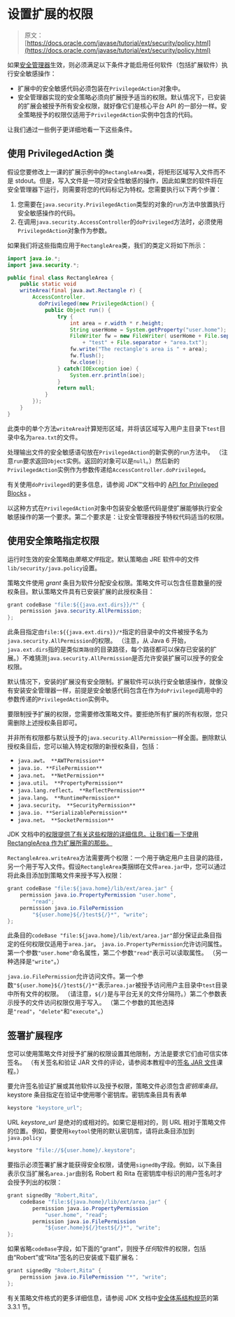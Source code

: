 # 设置扩展的权限

> 原文： [https://docs.oracle.com/javase/tutorial/ext/security/policy.html](https://docs.oracle.com/javase/tutorial/ext/security/policy.html)

如果[安全管理器](../../essential/environment/security.html)生效，则必须满足以下条件才能启用任何软件（包括扩展软件）执行安全敏感操作：

*   扩展中的安全敏感代码必须包装在`PrivilegedAction`对象中。
*   安全管理器实现的安全策略必须向扩展授予适当的权限。默认情况下，已安装的扩展会被授予所有安全权限，就好像它们是核心平台 API 的一部分一样。安全策略授予的权限仅适用于`PrivilegedAction`实例中包含的代码。

让我们通过一些例子更详细地看一下这些条件。

## 使用 PrivilegedAction 类

假设您要修改上一课的扩展示例中的`RectangleArea`类，将矩形区域写入文件而不是 stdout。但是，写入文件是一项对安全性敏感的操作，因此如果您的软件将在安全管理器下运行，则需要将您的代码标记为特权。您需要执行以下两个步骤：

1.  您需要在`java.security.PrivilegedAction`类型的对象的`run`方法中放置执行安全敏感操作的代码。
2.  在调用`java.security.AccessController`的`doPrivileged`方法时，必须使用`PrivilegedAction`对象作为参数。

如果我们将这些指南应用于`RectangleArea`类，我们的类定义将如下所示：

```java
import java.io.*;
import java.security.*;

public final class RectangleArea {
    public static void
    writeArea(final java.awt.Rectangle r) {
        AccessController.
          doPrivileged(new PrivilegedAction() {
            public Object run() {
                try { 
                    int area = r.width * r.height;
                    String userHome = System.getProperty("user.home");
                    FileWriter fw = new FileWriter( userHome + File.separator
                        + "test" + File.separator + "area.txt");
                    fw.write("The rectangle's area is " + area);
                    fw.flush();
                    fw.close();
                } catch(IOException ioe) {
                    System.err.println(ioe);
                }
                return null;
            }
        });
    }
}

```

此类中的单个方法`writeArea`计算矩形区域，并将该区域写入用户主目录下`test`目录中名为`area.txt`的文件。

处理输出文件的安全敏感语句放在`PrivilegedAction`的新实例的`run`方法中。 （注意`run`要求返回`Object`实例。返回的对象可以是`null`。）然后新的`PrivilegedAction`实例作为参数传递给`AccessController.doPrivileged`。

有关使用`doPrivileged`的更多信息，请参阅 JDK™文档中的 [API for Privileged Blocks](https://docs.oracle.com/javase/8/docs/technotes/guides/security/doprivileged.html) 。

以这种方式在`PrivilegedAction`对象中包装安全敏感代码是使扩展能够执行安全敏感操作的第一个要求。第二个要求是：让安全管理器授予特权代码适当的权限。

## 使用安全策略指定权限

运行时生效的安全策略由*策略文件*指定。默认策略由 JRE 软件中的文件`lib/security/java.policy`设置。

策略文件使用 _grant_ 条目为软件分配安全权限。策略文件可以包含任意数量的授权条目。默认策略文件具有已安装扩展的此授权条目：

```java
grant codeBase "file:${{java.ext.dirs}}/*" {
    permission java.security.AllPermission;
};

```

此条目指定由`file:${{java.ext.dirs}}/*`指定的目录中的文件被授予名为`java.security.AllPermission`的权限。 （注意，从 Java 6 开始，`java.ext.dirs`指的是类似`类路径`的目录路径，每个路径都可以保存已安装的扩展。）不难猜测`java.security.AllPermission`是否允许安装扩展可以授予的安全权限。

默认情况下，安装的扩展没有安全限制。扩展软件可以执行安全敏感操作，就像没有安装安全管理器一样，前提是安全敏感代码包含在作为`doPrivileged`调用中的参数传递的`PrivilegedAction`实例中。

要限制授予扩展的权限，您需要修改策略文件。要拒绝所有扩展的所有权限，您只需删除上述授权条目即可。

并非所有权限都与默认授予的`java.security.AllPermission`一样全面。删除默认授权条目后，您可以输入特定权限的新授权条目，包括：

*   `java.awt。 **AWTPermission**`
*   `java.io. **FilePermission**`
*   `java.net。 **NetPermission**`
*   `java.util。 **PropertyPermission**`
*   `java.lang.reflect。 **ReflectPermission**`
*   `java.lang。 **RuntimePermission**`
*   `java.security。 **SecurityPermission**`
*   `java.io. **SerializablePermission**`
*   `java.net。 **SocketPermission**`

JDK 文档中的[权限提供了有关这些权限的详细信息。让我们看一下使用 RectangleArea 作为扩展所需的那些。](https://docs.oracle.com/javase/8/docs/technotes/guides/security/permissions.html)

`RectangleArea.writeArea`方法需要两个权限：一个用于确定用户主目录的路径，另一个用于写入文件。假设`RectangleArea`类捆绑在文件`area.jar`中，您可以通过将此条目添加到策略文件来授予写入权限：

```java
grant codeBase "file:${java.home}/lib/ext/area.jar" {
    permission java.io.PropertyPermission "user.home",
        "read";
    permission java.io.FilePermission
        "${user.home}${/}test${/}*", "write";
};

```

此条目的`codeBase "file:${java.home}/lib/ext/area.jar"`部分保证此条目指定的任何权限仅适用于`area.jar`。 `java.io.PropertyPermission`允许访问属性。第一个参数`"user.home"`命名属性，第二个参数`"read"`表示可以读取属性。 （另一种选择是`"write"`。）

`java.io.FilePermission`允许访问文件。第一个参数`"${user.home}${/}test${/}*"`表示`area.jar`被授予访问用户主目录中`test`目录中所有文件的权限。 （请注意，`${/}`是与平台无关的文件分隔符。）第二个参数表示授予的文件访问权限仅用于写入。 （第二个参数的其他选择是`"read"`，`"delete"`和`"execute"`。）

## 签署扩展程序

您可以使用策略文件对授予扩展的权限设置其他限制，方法是要求它们由可信实体签名。 （有关签名和验证 JAR 文件的评论，请参阅本教程中的[签名 JAR 文件](../../deployment/jar/signing.html)课程。）

要允许签名验证扩展或其他软件以及授予权限，策略文件必须包含*密钥库条目*。 keystore 条目指定在验证中使用哪个密钥库。密钥库条目具有表单

```java
keystore "keystore_url";

```

URL _keystore_url_ 是绝对的或相对的。如果它是相对的，则 URL 相对于策略文件的位置。例如，要使用`keytool`使用的默认密钥库，请将此条目添加到`java.policy`

```java
keystore "file://${user.home}/.keystore";

```

要指示必须签署扩展才能获得安全权限，请使用`signedBy`字段。例如，以下条目表示仅当扩展名`area.jar`由别名 Robert 和 Rita 在密钥库中标识的用户签名时才会授予列出的权限：

```java
grant signedBy "Robert,Rita",
    codeBase "file:${java.home}/lib/ext/area.jar" {
        permission java.io.PropertyPermission
            "user.home", "read";
        permission java.io.FilePermission
            "${user.home}${/}test${/}*", "write";
};

```

如果省略`codeBase`字段，如下面的“grant”，则授予*任何*软件的权限，包括由“Robert”或“Rita”签名的已安装或下载扩展名：

```java
grant signedBy "Robert,Rita" {
    permission java.io.FilePermission "*", "write";  
};

```

有关策略文件格式的更多详细信息，请参阅 JDK 文档中[安全体系结构规范](https://docs.oracle.com/javase/8/docs/technotes/guides/security/spec/security-spec.doc3.html#20131)的第 3.3.1 节。